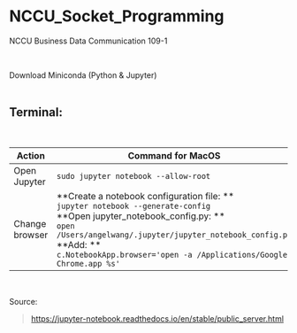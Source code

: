 # NCCU_Socket_Programming
NCCU Business Data Communication 109-1

<br/>

Download Miniconda (Python & Jupyter)
<br/>
<br/>
## Terminal:

<br/>

| Action | Command for MacOS |
| --- | --- |
| Open Jupyter | ```sudo jupyter notebook --allow-root ```|
| Change browser | **Create a notebook configuration file: **<br/>```jupyter notebook --generate-config``` <br/> **Open jupyter_notebook_config.py: **<br/>```open /Users/angelwang/.jupyter/jupyter_notebook_config.py``` <br/> **Add: **<br/>```c.NotebookApp.browser='open -a /Applications/Google\ Chrome.app %s'```|

<br/>

Source:
>https://jupyter-notebook.readthedocs.io/en/stable/public_server.html
